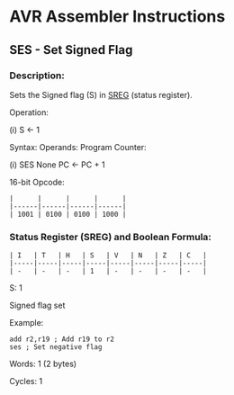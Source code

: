 AVR Assembler Instructions
==========================

SES - Set Signed Flag
---------------------

### <a href="" id="N194FF"></a> Description:

Sets the Signed flag (S) in <a href="avrassembler.wb_nomenclature.html#avrassembler.Status_Register" class="xref" title="SREG : Status register">SREG</a> (status register).

Operation:

(i) S ← 1

Syntax: Operands: Program Counter:

(i) SES None PC ← PC + 1

16-bit Opcode:

```
|      |      |      |      |
|------|------|------|------|
| 1001 | 0100 | 0100 | 1000 |
```
### <a href="" id="N19536"></a> Status Register (SREG) and Boolean Formula:

```
| I   | T   | H   | S   | V   | N   | Z   | C   |
|-----|-----|-----|-----|-----|-----|-----|-----|
| -   | -   | -   | 1   | -   | -   | -   | -   |
```
S: 1

Signed flag set

Example:

``` programlisting
add r2,r19 ; Add r19 to r2
ses ; Set negative flag
```

Words: 1 (2 bytes)

Cycles: 1

